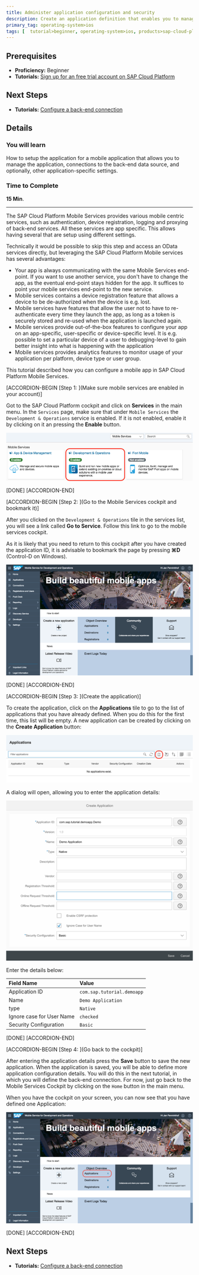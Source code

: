 ```yaml
---
title: Administer application configuration and security
description: Create an application definition that enables you to manage the application. The application definition includes a unique application identifier, connections to the back-end data source, and optionally, other application-specific settings.
primary_tag: operating-system>ios
tags: [  tutorial>beginner, operating-system>ios, products>sap-cloud-platform ]
---
```

## Prerequisites  
- **Proficiency:** Beginner
- **Tutorials:** [Sign up for an free trial account on SAP Cloud Platform](http://www.sap.com/developer/tutorials/hcp-create-trial-account.html)

## Next Steps
- **Tutorials:** [Configure a back-end connection](https://www.sap.com/developer/tutorials/fiori-ios-hcpms-backend-connection.html)

## Details
### You will learn  
How to setup the application for a mobile application that allows you to manage the application, connections to the back-end data source, and optionally, other application-specific settings.

### Time to Complete
**15 Min**.

---

The SAP Cloud Platform Mobile Services provides various mobile centric services, such as authentication, device registration, logging and proxying of back-end services. All these services are app specific. This allows having several that are setup using different settings.

Technically it would be possible to skip this step and access an OData services directly, but leveraging the SAP Cloud Platform Mobile services has several advantages:

- Your app is always communicating with the same Mobile Services end-point. If you want to use another service, you don't have to change the app, as the eventual end-point stays hidden for the app. It suffices to point your mobile services end-point to the new service.
- Mobile services contains a device registration feature that allows a device to be de-authorized when the device is e.g. lost.
- Mobile services have features that allow the user not to have to re-authenticate every time they launch the app, as long as a token is securely stored and re-used when the application is launched again.
- Mobile services provide out-of-the-box features to configure your app on an app-specific, user-specific or device-specific level. It is e.g. possible to set a particular device of a user to debugging-level to gain better insight into what is happening with the application
- Mobile services provides analytics features to monitor usage of your application per platform, device type or user group.

This tutorial described how you can configure a mobile app in SAP Cloud Platform Mobile Services.

[ACCORDION-BEGIN [Step 1: ](Make sure mobile services are enabled in your account)]

Got to the SAP Cloud Platform cockpit and click on **Services** in the main menu. In the `Services` page, make sure that under `Mobile Services` the `Development & Operations` service is enabled. If it is not enabled, enable it by clicking on it an pressing the **Enable** button.

![Enable Mobile Services](image-1.png)

[DONE]
[ACCORDION-END]

[ACCORDION-BEGIN [Step 2: ](Go to the Mobile Services cockpit and bookmark it)]

After you clicked on the `Development & Operations` tile in the services list, you will see a link called **Go to Service**. Follow this link to go to the mobile services cockpit.

As it is likely that you need to return to this cockpit after you have created the application ID, it is advisable to bookmark the page by pressing **⌘D** (Control-D on Windows).

![Mobile Services Cockpit](image-2.png)

[DONE]
[ACCORDION-END]

[ACCORDION-BEGIN [Step 3: ](Create the application)]

To create the application, click on the **Applications** tile to go to the list of applications that you have already defined. When you do this for the first time, this list will be empty. A new application can be created by clicking on the **Create Application** button:

![Applications list](image-3.png)

A dialog will open, allowing you to enter the application details:

![Applications details](image-4.png)

Enter the details below:

Field Name                | Value
:-------------            | :-------------
Application ID            | `com.sap.tutorial.demoapp`
Name                      | `Demo Application`
type                      | `Native`
Ignore case for User Name | `checked`
Security Configuration    | `Basic`

[DONE]
[ACCORDION-END]

[ACCORDION-BEGIN [Step 4: ](Go back to the cockpit)]

After entering the application details press the **Save** button to save the new application. When the application is saved, you will be able to define more application configuration details. You will do this in the next tutorial, in which you will define the back-end connection. For now, just go back to the Mobile Services Cockpit by clicking on the `Home` button in the main menu.

When you have the cockpit on your screen, you can now see that you have defined one Application:

![One application in Mobile Services Cockpit](image-5.png)

[DONE]
[ACCORDION-END]


## Next Steps
- **Tutorials:** [Configure a back-end connection](https://www.sap.com/developer/tutorials/fiori-ios-hcpms-backend-connection.html)
